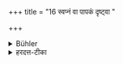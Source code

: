 +++
title = "16 स्वप्नं वा पापकं दृष्ट्वा "

+++

<details><summary>Bühler</summary>

16. And (he shall restrain his breath until he is tired) if he has had a bad dream,
</details>

<details><summary>हरदत्त-टीका</summary>

## सूत्रम्
स्वप्नं वा पापकं दृष्ट्वा ॥ १६ ॥  
### टिप्पनी
पापकस्वप्नो दुस्स्वप्नः मर्कटास्कन्दनादिः । तं च दृष्ट्वा ॥ १६ ॥
</details>
